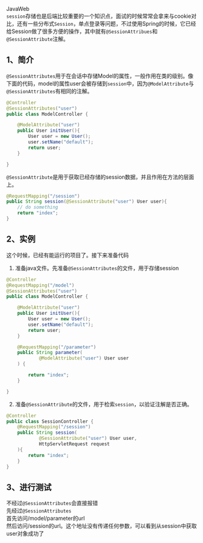 JavaWeb<br />`session`存储也是后端比较重要的一个知识点，面试的时候常常会拿来与cookie对比，还有一些分布式`Session`，单点登录等问题，不过使用Spring的时候，它已经给Session做了很多方便的操作，其中就有`@SessionAttribues`和`@SessionAttribute`注解。
<a name="NJnf9"></a>
## 1、简介
`@SessionAttributes`用于在会话中存储Model的属性，一般作用在类的级别。像下面的代码，model的属性user会被存储到`session`中，因为`@ModelAttribute`与`@SessionAttributes`有相同的注解。
```java
@Controller
@SessionAttributes("user")
public class ModelController {

    @ModelAttribute("user")
    public User initUser(){
        User user = new User();
        user.setName("default");
        return user;
    }

}
```
`@SessionAttribute`是用于获取已经存储的session数据，并且作用在方法的层面上。
```java
@RequestMapping("/session")
public String session(@SessionAttribute("user") User user){
    // do something
    return "index";
}
```
<a name="MChqE"></a>
## 2、实例
这个时候，已经有能运行的项目了。接下来准备代码

1. 准备java文件。先准备`@SessionAttributes`的文件，用于存储session
```java
@Controller
@RequestMapping("/model")
@SessionAttributes("user")
public class ModelController {

    @ModelAttribute("user")
    public User initUser(){
        User user = new User();
        user.setName("default");
        return user;
    }

    @RequestMapping("/parameter")
    public String parameter(
            @ModelAttribute("user") User user
    ) {

        return "index";
    }

}
```

2. 准备`@SessionAttribute`的文件，用于检索`session`，以验证注解是否正确。
```java
@Controller
public class SessionController {
    @RequestMapping("/session")
    public String session(
            @SessionAttribute("user") User user,
            HttpServletRequest request
    ){
        return "index";
    }
}
```
<a name="u8lVP"></a>
## 3、进行测试
不经过`@SessionAttributes`会直接报错<br />先经过`@SessionAttributes`<br />首先访问/model/parameter的url<br />然后访问/session的url。这个地址没有传递任何参数，可以看到从session中获取user对象成功了
